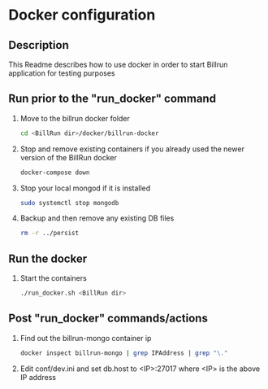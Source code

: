 # Docker configuration

## Description

This Readme describes how to use docker in order to start Billrun application for testing purposes

## Run prior to the "run_docker" command

1. Move to the billrun docker folder

    ```bash
    cd <BillRun dir>/docker/billrun-docker
    ```

2. Stop and remove existing containers if you already used the newer version of the BillRun docker

    ```bash
    docker-compose down
    ```

3. Stop your local mongod if it is installed

    ```bash
    sudo systemctl stop mongodb
    ```

4. Backup and then remove any existing DB files

    ```bash
    rm -r ../persist
    ```

## Run the docker

1. Start the containers

    ```bash
    ./run_docker.sh <BillRun dir>
    ```

## Post "run_docker" commands/actions

1. Find out the billrun-mongo container ip

    ```bash
    docker inspect billrun-mongo | grep IPAddress | grep "\."
    ```

2. Edit conf/dev.ini and set db.host to \<IP\>:27017 where \<IP\> is the above IP address
